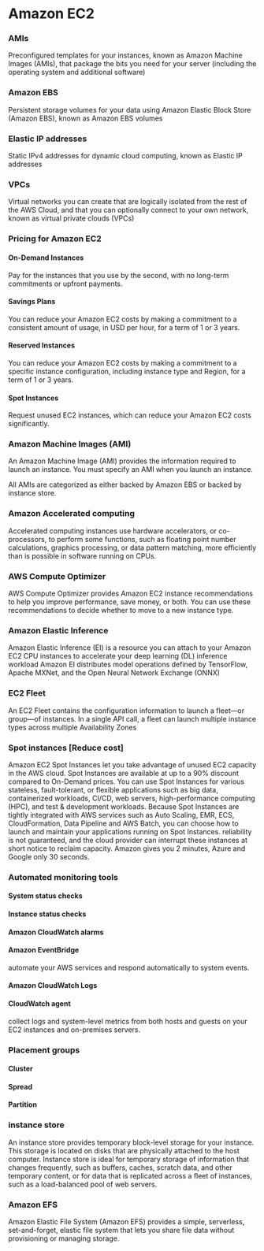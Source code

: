 # Amazon EC2

### AMIs
Preconfigured templates for your instances, known as Amazon Machine Images (AMIs), that package the bits you need for your server (including the operating system and additional software)

### Amazon EBS
Persistent storage volumes for your data using Amazon Elastic Block Store (Amazon EBS), known as Amazon EBS volumes

### Elastic IP addresses
Static IPv4 addresses for dynamic cloud computing, known as Elastic IP addresses

### VPCs
Virtual networks you can create that are logically isolated from the rest of the AWS Cloud, and that you can optionally connect to your own network, known as virtual private clouds (VPCs)

### Pricing for Amazon EC2

#### On-Demand Instances
Pay for the instances that you use by the second, with no long-term commitments or upfront payments.

#### Savings Plans
You can reduce your Amazon EC2 costs by making a commitment to a consistent amount of usage, in USD per hour, for a term of 1 or 3 years.

#### Reserved Instances
You can reduce your Amazon EC2 costs by making a commitment to a specific instance configuration, including instance type and Region, for a term of 1 or 3 years.

#### Spot Instances
Request unused EC2 instances, which can reduce your Amazon EC2 costs significantly.

### Amazon Machine Images (AMI)
An Amazon Machine Image (AMI) provides the information required to launch an instance. You must specify an AMI when you launch an instance. 

All AMIs are categorized as either backed by Amazon EBS or backed by instance store.

### Amazon Accelerated computing
Accelerated computing instances use hardware accelerators, or co-processors, to perform some functions, such as floating point number calculations, graphics processing, or data pattern matching, more efficiently than is possible in software running on CPUs.

### AWS Compute Optimizer
AWS Compute Optimizer provides Amazon EC2 instance recommendations to help you improve performance, save money, or both. You can use these recommendations to decide whether to move to a new instance type.

### Amazon Elastic Inference
Amazon Elastic Inference (EI) is a resource you can attach to your Amazon EC2 CPU instances to accelerate your deep learning (DL) inference workload
Amazon EI distributes model operations defined by TensorFlow, Apache MXNet, and the Open Neural Network Exchange (ONNX)


### EC2 Fleet
An EC2 Fleet contains the configuration information to launch a fleet—or group—of instances. In a single API call, a fleet can launch multiple instance types across multiple Availability Zones

### Spot instances [Reduce cost]
Amazon EC2 Spot Instances let you take advantage of unused EC2 capacity in the AWS cloud. Spot Instances are available at up to a 90% discount compared to On-Demand prices. You can use Spot Instances for various stateless, fault-tolerant, or flexible applications such as big data, containerized workloads, CI/CD, web servers, high-performance computing (HPC), and test & development workloads. Because Spot Instances are tightly integrated with AWS services such as Auto Scaling, EMR, ECS, CloudFormation, Data Pipeline and AWS Batch, you can choose how to launch and maintain your applications running on Spot Instances.
reliability is not guaranteed, and the cloud provider can interrupt these instances at short notice to reclaim capacity.
Amazon gives you 2 minutes, Azure and Google only 30 seconds.

### Automated monitoring tools
#### System status checks 
#### Instance status checks
#### Amazon CloudWatch alarms 
#### Amazon EventBridge
automate your AWS services and respond automatically to system events. 
#### Amazon CloudWatch Logs
#### CloudWatch agent 
collect logs and system-level metrics from both hosts and guests on your EC2 instances and on-premises servers.

### Placement groups
#### Cluster 
#### Spread
#### Partition 

###  instance store
An instance store provides temporary block-level storage for your instance. This storage is located on disks that are physically attached to the host computer. Instance store is ideal for temporary storage of information that changes frequently, such as buffers, caches, scratch data, and other temporary content, or for data that is replicated across a fleet of instances, such as a load-balanced pool of web servers.

### Amazon EFS
Amazon Elastic File System (Amazon EFS) provides a simple, serverless, set-and-forget, elastic file system that lets you share file data without provisioning or managing storage. 
